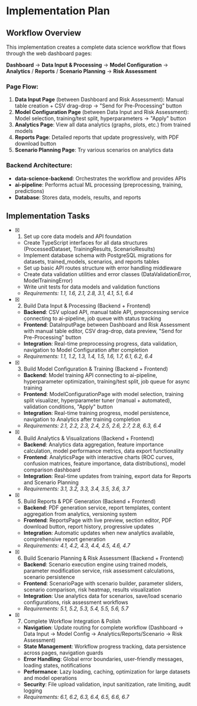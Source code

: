 # Implementation Plan

## Workflow Overview
This implementation creates a complete data science workflow that flows through the web dashboard pages:

**Dashboard** → **Data Input & Processing** → **Model Configuration** → **Analytics** / **Reports** / **Scenario Planning** → **Risk Assessment**

### Page Flow:
1. **Data Input Page** (between Dashboard and Risk Assessment): Manual table creation + CSV drag-drop → "Send for Pre-Processing" button
2. **Model Configuration Page** (between Data Input and Risk Assessment): Model selection, training/test split, hyperparameters → "Apply" button  
3. **Analytics Page**: View all data analytics (graphs, plots, etc.) from trained models
4. **Reports Page**: Detailed reports that update progressively, with PDF download button
5. **Scenario Planning Page**: Try various scenarios on analytics data

### Backend Architecture:
- **data-science-backend**: Orchestrates the workflow and provides APIs
- **ai-pipeline**: Performs actual ML processing (preprocessing, training, predictions)
- **Database**: Stores data, models, results, and reports

## Implementation Tasks

- [x] 1. Set up core data models and API foundation
  - Create TypeScript interfaces for all data structures (ProcessedDataset, TrainingResults, ScenarioResults)
  - Implement database schema with PostgreSQL migrations for datasets, trained_models, scenarios, and reports tables
  - Set up basic API routes structure with error handling middleware
  - Create data validation utilities and error classes (DataValidationError, ModelTrainingError)
  - Write unit tests for data models and validation functions
  - _Requirements: 1.1, 1.6, 2.1, 2.8, 3.1, 4.1, 5.1, 6.4_

- [x] 2. Build Data Input & Processing (Backend + Frontend)
  - **Backend**: CSV upload API, manual table API, preprocessing service connecting to ai-pipeline, job queue with status tracking
  - **Frontend**: DataInputPage between Dashboard and Risk Assessment with manual table editor, CSV drag-drop, data preview, "Send for Pre-Processing" button
  - **Integration**: Real-time preprocessing progress, data validation, navigation to Model Configuration after completion
  - _Requirements: 1.1, 1.2, 1.3, 1.4, 1.5, 1.6, 1.7, 6.1, 6.2, 6.4_

- [x] 3. Build Model Configuration & Training (Backend + Frontend)
  - **Backend**: Model training API connecting to ai-pipeline, hyperparameter optimization, training/test split, job queue for async training
  - **Frontend**: ModelConfigurationPage with model selection, training split visualizer, hyperparameter tuner (manual + automated), validation conditions, "Apply" button
  - **Integration**: Real-time training progress, model persistence, navigation to Analytics after training completion
  - _Requirements: 2.1, 2.2, 2.3, 2.4, 2.5, 2.6, 2.7, 2.8, 6.3, 6.4_

- [x] 4. Build Analytics & Visualizations (Backend + Frontend)
  - **Backend**: Analytics data aggregation, feature importance calculation, model performance metrics, data export functionality
  - **Frontend**: AnalyticsPage with interactive charts (ROC curves, confusion matrices, feature importance, data distributions), model comparison dashboard
  - **Integration**: Real-time updates from training, export data for Reports and Scenario Planning
  - _Requirements: 3.1, 3.2, 3.3, 3.4, 3.5, 3.6, 3.7_

- [x] 5. Build Reports & PDF Generation (Backend + Frontend)
  - **Backend**: PDF generation service, report templates, content aggregation from analytics, versioning system
  - **Frontend**: ReportsPage with live preview, section editor, PDF download button, report history, progressive updates
  - **Integration**: Automatic updates when new analytics available, comprehensive report generation
  - _Requirements: 4.1, 4.2, 4.3, 4.4, 4.5, 4.6, 4.7_

- [x] 6. Build Scenario Planning & Risk Assessment (Backend + Frontend)
  - **Backend**: Scenario execution engine using trained models, parameter modification service, risk assessment calculations, scenario persistence
  - **Frontend**: ScenarioPage with scenario builder, parameter sliders, scenario comparison, risk heatmap, results visualization
  - **Integration**: Use analytics data for scenarios, save/load scenario configurations, risk assessment workflows
  - _Requirements: 5.1, 5.2, 5.3, 5.4, 5.5, 5.6, 5.7_

- [x] 7. Complete Workflow Integration & Polish
  - **Navigation**: Update routing for complete workflow (Dashboard → Data Input → Model Config → Analytics/Reports/Scenario → Risk Assessment)
  - **State Management**: Workflow progress tracking, data persistence across pages, navigation guards
  - **Error Handling**: Global error boundaries, user-friendly messages, loading states, notifications
  - **Performance**: Lazy loading, caching, optimization for large datasets and model operations
  - **Security**: File upload validation, input sanitization, rate limiting, audit logging
  - _Requirements: 6.1, 6.2, 6.3, 6.4, 6.5, 6.6, 6.7_